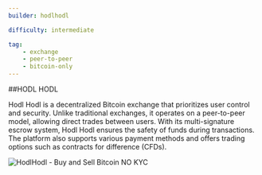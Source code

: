 ```yaml
---
builder: hodlhodl

difficulty: intermediate

tag: 
    - exchange
    - peer-to-peer
    - bitcoin-only
---
```



##HODL HODL

Hodl Hodl is a decentralized Bitcoin exchange that prioritizes user control and security. Unlike traditional exchanges, it operates on a peer-to-peer model, allowing direct trades between users. With its multi-signature escrow system, Hodl Hodl ensures the safety of funds during transactions. The platform also supports various payment methods and offers trading options such as contracts for difference (CFDs).

![ HodlHodl - Buy and Sell Bitcoin NO KYC ](https://youtu.be/FmyYxrZM3Ms)

